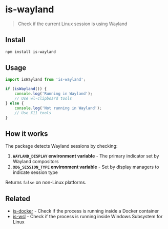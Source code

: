 # is-wayland

> Check if the current Linux session is using Wayland

## Install

```sh
npm install is-wayland
```

## Usage

```js
import isWayland from 'is-wayland';

if (isWayland()) {
	console.log('Running in Wayland');
	// Use wl-clipboard tools
} else {
	console.log('Not running in Wayland');
	// Use X11 tools
}
```

## How it works

The package detects Wayland sessions by checking:

1. **`WAYLAND_DISPLAY` environment variable** - The primary indicator set by Wayland compositors
2. **`XDG_SESSION_TYPE` environment variable** - Set by display managers to indicate session type

Returns `false` on non-Linux platforms.

## Related

- [is-docker](https://github.com/sindresorhus/is-docker) - Check if the process is running inside a Docker container
- [is-wsl](https://github.com/sindresorhus/is-wsl) - Check if the process is running inside Windows Subsystem for Linux
